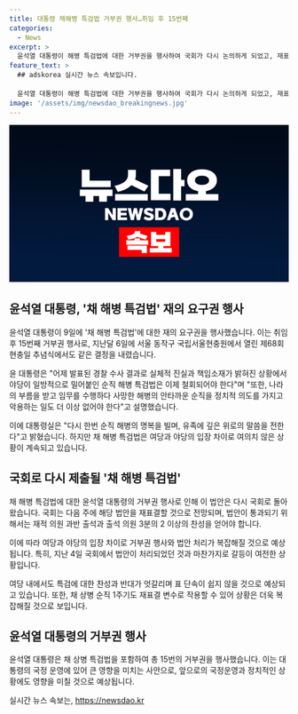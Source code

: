 ```yaml
---
title: 대통령 채해병 특검법 거부권 행사…취임 후 15번째
categories:
  - News
excerpt: >
  윤석열 대통령이 해병 특검법에 대한 거부권을 행사하여 국회가 다시 논의하게 되었고, 재표결이 예상됩니다. 이에 대한 여당 내의 계파 갈등과 순직 1주기 등의 변수가 존재합니다. 또한, 순직 해병의 악용을 막기 위해 법안의 재표결이 관건이며, 국무총리는 법안이 위헌적이라고 지적했습니다. 윤 대통령은 지금까지 15번의 거부권을 행사하며 화제를 모으고 있습니다.
feature_text: >
  ## adskorea 실시간 뉴스 속보입니다.

  윤석열 대통령이 해병 특검법에 대한 거부권을 행사하여 국회가 다시 논의하게 되었고, 재표결이 예상됩니다. 이에 대한 여당 내의 계파 갈등과 순직 1주기 등의 변수가 존재합니다. 또한, 순직 해병의 악용을 막기 위해 법안의 재표결이 관건이며, 국무총리는 법안이 위헌적이라고 지적했습니다. 윤 대통령은 지금까지 15번의 거부권을 행사하며 화제를 모으고 있습니다.
image: '/assets/img/newsdao_breakingnews.jpg'
---
```


<p><img src="/assets/img/newsdao_breakingnews.jpg" alt="adskorea 속보" /></p>

<h2>윤석열 대통령, '채 해병 특검법' 재의 요구권 행사</h2>

<p>윤석열 대통령이 9일에 '채 해병 특검법'에 대한 재의 요구권을 행사했습니다. 이는 취임 후 15번째 거부권 행사로, 지난달 6일에 서울 동작구 국립서울현충원에서 열린 제68회 현충일 추념식에서도 같은 결정을 내렸습니다.</p>

<p data-ke-size="size16">윤 대통령은 "어제 발표된 경찰 수사 결과로 실체적 진실과 책임소재가 밝혀진 상황에서 야당이 일방적으로 밀어붙인 순직 해병 특검법은 이제 철회되어야 한다"며 "또한, 나라의 부름을 받고 임무를 수행하다 사망한 해병의 안타까운 순직을 정치적 의도를 가지고 악용하는 일도 더 이상 없어야 한다"고 설명했습니다.</p>

<p>이에 대통령실은 "다시 한번 순직 해병의 명복을 빌며, 유족에 깊은 위로의 말씀을 전한다"고 밝혔습니다. 하지만 채 해병 특검법은 여당과 야당의 입장 차이로 여의치 않은 상황이 계속되고 있습니다.</p>

<h2>국회로 다시 제출될 '채 해병 특검법'</h2>

<p>채 해병 특검법에 대한 윤석열 대통령의 거부권 행사로 인해 이 법안은 다시 국회로 돌아왔습니다. 국회는 다음 주에 해당 법안을 재표결할 것으로 전망되며, 법안이 통과되기 위해서는 재적 의원 과반 출석과 출석 의원 3분의 2 이상의 찬성을 얻어야 합니다.</p>

<p>이에 따라 여당과 야당의 입장 차이로 거부권 행사와 법안 처리가 복잡해질 것으로 예상됩니다. 특히, 지난 4일 국회에서 법안이 처리되었던 것과 마찬가지로 갈등이 여전한 상황입니다.</p>

<p>여당 내에서도 특검에 대한 찬성과 반대가 엇갈리며 표 단속이 쉽지 않을 것으로 예상되고 있습니다. 또한, 채 상병 순직 1주기도 재표결 변수로 작용할 수 있어 상황은 더욱 복잡해질 것으로 보입니다.</p>

<h2>윤석열 대통령의 거부권 행사</h2>

<p>윤석열 대통령은 채 상병 특검법을 포함하여 총 15번의 거부권을 행사했습니다. 이는 대통령의 국정 운영에 있어 큰 영향을 미치는 사안으로, 앞으로의 국정운영과 정치적인 상황에도 영향을 미칠 것으로 예상됩니다.</p>
실시간 뉴스 속보는, <a href="https://newsdao.kr" rel="dofollow">https://newsdao.kr</a>


